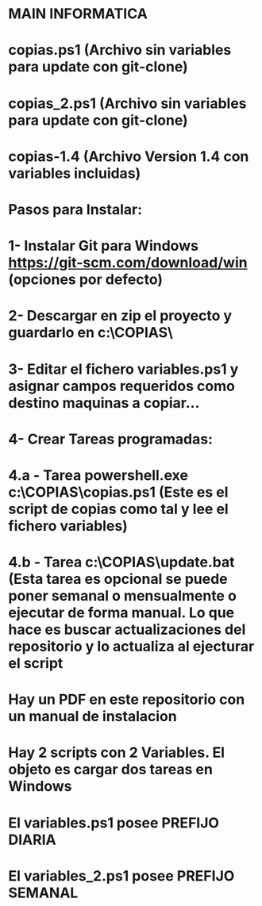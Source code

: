 ﻿# MAIN INFORMATICA
 
 # copias.ps1  (Archivo sin variables para update con git-clone)
 # copias_2.ps1  (Archivo sin variables para update con git-clone)
 # copias-1.4  (Archivo Version 1.4 con variables incluidas)
 # 
 # Pasos para Instalar:
 # 1- Instalar Git para Windows https://git-scm.com/download/win (opciones por defecto)
 # 2- Descargar en zip el proyecto y guardarlo en c:\COPIAS\
 # 3- Editar el fichero variables.ps1 y asignar campos requeridos como destino maquinas a copiar...
 # 4- Crear Tareas programadas:
 # 4.a - Tarea powershell.exe c:\COPIAS\copias.ps1 (Este es el script de copias como tal y lee el fichero variables)
 # 4.b - Tarea c:\COPIAS\update.bat (Esta tarea es opcional se puede poner semanal o mensualmente o ejecutar de forma manual. Lo que hace es buscar actualizaciones del repositorio y lo actualiza al ejecturar el script
 
 # Hay un PDF en este repositorio con un manual de instalacion
 
 
 # Hay 2 scripts con 2 Variables. El objeto es cargar dos tareas en Windows
 # El variables.ps1 posee PREFIJO DIARIA
 # El variables_2.ps1 posee PREFIJO SEMANAL
 
